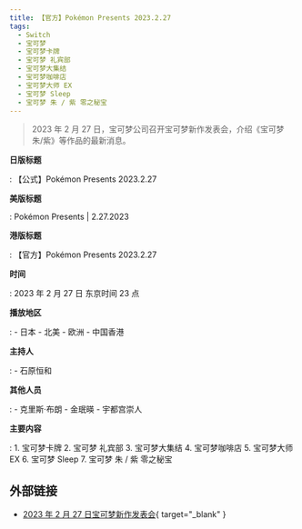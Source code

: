 ```yaml
---
title: 【官方】Pokémon Presents 2023.2.27
tags:
  - Switch
  - 宝可梦
  - 宝可梦卡牌
  - 宝可梦 礼宾部
  - 宝可梦大集结
  - 宝可梦咖啡店
  - 宝可梦大师 EX
  - 宝可梦 Sleep
  - 宝可梦 朱 / 紫 零之秘宝
---
```


> 2023 年 2 月 27 日，宝可梦公司召开宝可梦新作发表会，介绍《宝可梦 朱/紫》等作品的最新消息。

**日版标题**

:	【公式】Pokémon Presents 2023.2.27

**美版标题**

:	Pokémon Presents | 2.27.2023

**港版标题**

:	【官方】Pokémon Presents 2023.2.27

**时间**

:	2023 年 2 月 27 日 东京时间 23 点

**播放地区**

:	- 日本
	- 北美
	- 欧洲
	- 中国香港

**主持人**

:	- 石原恒和

**其他人员**

:	- 克里斯·布朗
	- 金珉暎
	- 宇都宫崇人

**主要内容**

:	1. 宝可梦卡牌
	2. 宝可梦 礼宾部
	3. 宝可梦大集结
	4. 宝可梦咖啡店
	5. 宝可梦大师 EX
	6. 宝可梦 Sleep
	7. 宝可梦 朱 / 紫 零之秘宝

## 外部链接

- [2023 年 2 月 27 日宝可梦新作发表会](https://www.bilibili.com/video/BV1cT411v7Ft/){ target="_blank" }
